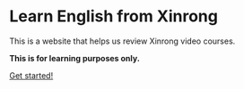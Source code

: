 # Learn English from Xinrong

This is a website that helps us review Xinrong video courses.

**This is for learning purposes only.**

[Get started!](http://yujinpan.github.io/learn-english-from-xinrong/courses/lesson-1)